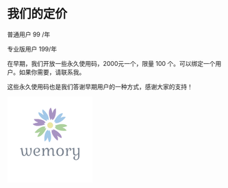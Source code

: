 # 我们的定价



普通用户 99 /年

专业版用户 199/年

在早期，我们开放一些永久使用码，2000元一个，限量 100 个。可以绑定一个用户。如果你需要，请联系我。

这些永久使用码也是我们答谢早期用户的一种方式，感谢大家的支持！



![wemory_logo-removebg-preview](pricing.assets/wemory_logo-removebg-preview.png)